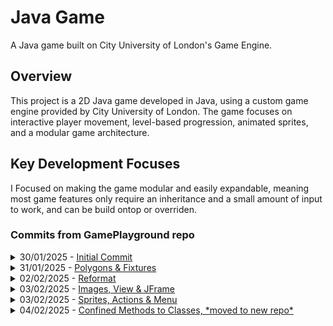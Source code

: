 # Java Game

A Java game built on City University of London's Game Engine.

## Overview

This project is a 2D Java game developed in Java, using a custom game engine provided by City University of London. The game focuses on interactive player movement, level-based progression, animated sprites, and a modular game architecture.

## Key Development Focuses
I Focused on making the game modular and easily expandable, meaning most game features only require an inheritance and a small amount of input to work, and can be build ontop or overriden.

<h3>Commits from GamePlayground repo</h3>
<details>
  <summary>30/01/2025 - <a href="https://github.com/A1exSm/GamePlayground/commit/d55320c243c27dc3dc19cf69b1122e42e800d7db" target="_blank">Initial Commit</a></summary>
  <p>No details (check other ones)</p>
</details>

<details>
  <summary>31/01/2025 - <a href="https://github.com/A1exSm/GamePlayground/commit/366571c3cd416b61fb4a0390a0786c9cc68f42b9" target="_blank">Polygons & Fixtures</a></summary>
  <p>
  + polygon<br>
  + player fixtures<br>
  / altered input override functions<br>
  + population function<br>
  + various changes
</p>
  
</details>
<details>
  <summary>02/02/2025 - <a href="https://github.com/A1exSm/GamePlayground/commit/aa8f0939cc793c3a044bb1089ac078ce9c2bd9bd" target="_blank">Reformat</a></summary>
  <p>
    / removed temp movement functions, re-introduced my one.
  </p>
</details>

<details>
  <summary>03/02/2025 - <a href="https://github.com/A1exSm/GamePlayground/commit/8df1ae49c820b2c5f6424f7d887d0e844164d8ab" target="_blank">Images, View & JFrame</a></summary>
  <p>
    / GameView class to handle UserView setup instead of viewSetup() method<br>
    / GameFrame class to handle JFrame setup instead of setupJFrame() method<br>
    - removed setupJFrame() & viewSetup() along with setup method section due to above two changes.<br>
    + background image<br>
    + player image<br>
    / images are not mine :)
  </p>
</details>

<details>
  <summary>03/02/2025 - <a href="https://github.com/A1exSm/GamePlayground/commit/b370221fa2db782d79be3fd773d372106135c9ea" target="_blank">Sprites, Actions & Menu</a></summary>
  <p>
    + Player class to extent walker, added left and right icon support & implementation.<br>
    + trampoline class<br>
    + timer for game time<br>
    / potential asset repository: https://kenney.nl<br>
    + open source gif sprites from various sources, converted from sprite sheets.<br>
    + game menu class to handle settings, only present setting as of right now is pause with a shortcut of ctrl + p<br>
    + game.animation direction and file based of player's velocity, if the player has a non-zero y-velocity the player game.animation falls/jumps accordingly to the x-direction. This is using stepListener.<br>
    + game remembers what position the player is facing and sets idle game.animation in that direction.<br>
    + timer to stop the attack gif 0.8s after execution<br>
    / gifs seem to be cached in memory and un-paused (I think this is the issue) causing gifs to be re-used, however my gifs only run once (an attempt at preventing some bugs) thus they can't be executed again, maybe using a separate declaration everytime will fix this (hopefully future me will remember this)<br>
    / FYI I used ezgif.com sprite sheet splitter to make the gifs, allows manipulation of frames, speed, colour etc... very useful.<br>
  </p>
</details>

<details>
  <summary>04/02/2025 - <a href="https://github.com/A1exSm/GamePlayground/commit/ed219732ef55b97c83a955565315125ceefcf9f6" target="_blank">Confined Methods to Classes, *moved to new repo*</a></summary>
  <p>No details (check other ones)</p>
</details>
